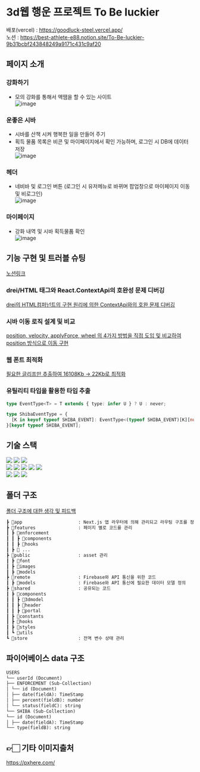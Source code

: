 

# 3d웹 행운 프로젝트 To Be luckier
배포(vercel) : https://goodluck-steel.vercel.app/  
노션 : https://best-athlete-e88.notion.site/To-Be-luckier-9b31bcbf243848249a9171c431c9af20

##  페이지 소개
### 강화하기
- 모의 강화를 통해서 액땜을 할 수 있는 사이트  
![image](https://github.com/suhong99/goodluck/assets/120103909/af7065cd-a746-482f-8be4-e3ad985069ed)

### 운좋은 시바
- 시바를 산책 시켜 행복한 일을 만들어 주기  
- 획득 물품 목록은 비콘 및 마이페이지에서 확인 가능하며, 로그인 시 DB에 데이터 저장  
![image](https://github.com/suhong99/goodluck/assets/120103909/0cd0d486-730e-453a-a135-3ad6336b9834)


### 헤더
- 네비바 및 로그인 버튼 (로그인 시 유저메뉴로 바뀌며 팝업창으로 마이페이지 이동 및 비로그인)  
![image](https://github.com/suhong99/goodluck/assets/120103909/dd62d3f4-2129-4bcc-a581-79bdd2125808)

### 마이페이지
-  강화 내역 및 시바 획득물품 확인   
![image](https://github.com/suhong99/goodluck/assets/120103909/f28874bf-e3d5-43da-83bf-32ae10a63b59)

## 기능 구현 및 트러블 슈팅
[노션링크](https://www.notion.so/71bf8c2fc4d343de8ddcb8b2abaa2223)

### drei/HTML 태그와 React.ContextApi의 호완성 문제 디버깅
[drei의 HTML컴퍼넌트의 구현 원리에 의한 ContextApi와의 호완 문제 디버깅](https://ungumungum.tistory.com/129)

### 시바 이동 로직 설계 및 비교
[position, velocity, applyForce, wheel 의 4가지 방법을 직접 도입 및 비교하여 position 방식으로 이동 구현](https://ungumungum.tistory.com/125)

### 웹 폰트 최적화
[필요한 글리프만 추출하여 16108Kb → 22Kb로 최적화](https://ungumungum.tistory.com/124)

### 유틸리티 타입을 활용한 타입 추출
```typescript
type EventType<T> = T extends { type: infer U } ? U : never;

type ShibaEventType = {
  [K in keyof typeof SHIBA_EVENT]: EventType<(typeof SHIBA_EVENT)[K][number]>;
}[keyof typeof SHIBA_EVENT];
```

##  기술 스택
<div>
<img src="https://img.shields.io/badge/html5-E34F26?style=for-the-badge&logo=html5&logoColor=white">
<img src="https://img.shields.io/badge/css-1572B6?style=for-the-badge&logo=css3&logoColor=white">
<img src="https://img.shields.io/badge/typescript-3178C6?style=for-the-badge&logo=typescript&logoColor=white">
  <br/>
<img src="https://img.shields.io/badge/react-61DAFB?style=for-the-badge&logo=react&logoColor=black">
<img src="https://img.shields.io/badge/Next-black?style=for-the-badge&logo=next.js&logoColor=white">
<img src="https://img.shields.io/badge/vercel-%23000000.svg?style=for-the-badge&logo=vercel&logoColor=white">
<img src="https://img.shields.io/badge/firebase-%23039BE5.svg?style=for-the-badge&logo=firebase"/>
<img src="https://img.shields.io/badge/zustand-000000?style=for-the-badge&logoColor=white">
  <br/>
<img src="https://img.shields.io/badge/threejs-black?style=for-the-badge&logo=three.js&logoColor=white">
<img src="https://img.shields.io/badge/R3F-000000?style=for-the-badge&logoColor=white">
<img src="https://img.shields.io/badge/react/cannon-000000?style=for-the-badge&logoColor=white">
</div>

## 폴더 구조
[폴더 구조에 대한 생각 및 피드백](https://ungumungum.tistory.com/130)
```md
┣ 📂app                     : Next.js 앱 라우터에 의해 관리되고 라우팅 구조를 정의하는 코드
┣ 📂features                : 페이지 별로 코드를 관리
┃ ┣ 📂enforcement           
┃ ┃ ┣ 📂components          
┃ ┃ ┣ 📂hooks
┃ ┣ 📂 ... 
┣ 📂public                  : asset 관리
┃ ┣ 📂font
┃ ┣ 📂images
┃ ┣ 📂models
┣ 📂remote                  : Firebase와 API 통신을 위한 코드
┃ ┣ 📂models                : Firebase와 API 통신에 필요한 데이터 모델 정의
┣ 📂shared                  : 공유되는 코드
┃ ┣ 📂components
┃ ┃ ┣ 📂3dmodel
┃ ┃ ┣ 📂header
┃ ┃ ┣ 📂portal
┃ ┣ 📂constants            
┃ ┣ 📂hooks                 
┃ ┣ 📂styles
┃ ┗ 📂utils
┗ 📂store                   : 전역 변수 상태 관리
```

## 파이어베이스 data 구조
```markdown
USERS
└── userId (Document)
├── ENFORCEMENT (Sub-Collection)
│ └── id (Document)
│ ├── date(fieldA): TimeStamp
│ ├── percent(fieldB): number
│ └── status(fieldC): string
└── SHIBA (Sub-Collection)
└── id (Document)
│ ├── date(fieldA): TimeStamp
└── type(fieldB): string
```

## 👉🏻 기타 이미지출처

https://pxhere.com/
